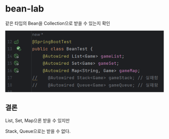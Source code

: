 # bean-lab

같은 타입의 Bean을 Collection으로 받을 수 있는지 확인

![](document/result.PNG)

## 결론

List, Set, Map으론 받을 수 있지만

Stack, Queue으로는 받을 수 없다.
